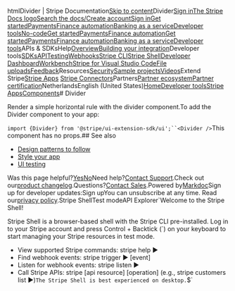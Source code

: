 htmlDivider | Stripe Documentation[Skip to content](#main-content)Divider[Sign in](https://dashboard.stripe.com/login?redirect=https%3A%2F%2Fdocs.stripe.com%2Fstripe-apps%2Fcomponents%2Fdivider)[The Stripe Docs logo](/)[Search the docs/](#)[Create account](https://dashboard.stripe.com/register)[Sign in](https://dashboard.stripe.com/login?redirect=https%3A%2F%2Fdocs.stripe.com%2Fstripe-apps%2Fcomponents%2Fdivider)[Get started](/get-started)[Payments](/payments)[Finance automation](/finance-automation)[Banking as a service](/financial-services)[Developer tools](/development)[No-code](/no-code)[Get started](/get-started)[Payments](/payments)[Finance automation](/finance-automation)[](#)[Get started](/get-started)[Payments](/payments)[Finance automation](/finance-automation)[Banking as a service](/financial-services)[Developer tools](/development)[](#)APIs & SDKsHelp[Overview](/docs/development)[Building your integration](#)Developer tools[SDKs](#)[API](#)[Testing](#)[Webhooks](#)[Stripe CLI](#)[Stripe Shell](#)[Developer Dashboard](#)[Workbench](#)[Stripe for Visual Studio Code](/docs/stripe-vscode)[File uploads](/docs/file-upload)[Feedback](/docs/dev-tools-csat)Resources[Security](#)[Sample projects](#)[Videos](#)Extend Stripe[Stripe Apps](#)
[Stripe Connectors](#)Partners[Partner ecosystem](/docs/partners)[Partner certification](/docs/partners/training-and-certification)NetherlandsEnglish (United States)[](#)[](#)[Home](/docs)[Developer tools](/docs/development)[Stripe Apps](/docs/stripe-apps)[Components](/docs/stripe-apps/components)# Divider

Render a simple horizontal rule with the divider component.To add the Divider component to your app:

`import {Divider} from '@stripe/ui-extension-sdk/ui';``<Divider />`This component has no props.## See also

- [Design patterns to follow](/stripe-apps/patterns)
- [Style your app](/stripe-apps/style)
- [UI testing](/stripe-apps/ui-testing)

Was this page helpful?[Yes](#)[No](#)Need help?[Contact Support](https://support.stripe.com/).Check out our[product changelog](https://stripe.com/blog/changelog).Questions?[Contact Sales](https://stripe.com/contact/sales).Powered by[Markdoc](https://markdoc.dev)Sign up for developer updates:Sign upYou can unsubscribe at any time. Read our[privacy policy](https://stripe.com/privacy).Stripe ShellTest modeAPI Explorer[](https://stripe.com/docs/stripe-cli#install)`Welcome to the Stripe Shell!

Stripe Shell is a browser-based shell with the Stripe CLI pre-installed. Log in to your
Stripe account and press Control + Backtick (`) on your keyboard to start managing your Stripe
resources in test mode.

- View supported Stripe commands: stripe help ▶️
- Find webhook events: stripe trigger ▶️ [event]
- Listen for webhook events: stripe listen ▶
- Call Stripe APIs: stripe [api resource] [operation] (e.g., stripe customers list ▶️)`The Stripe Shell is best experienced on desktop.`$`